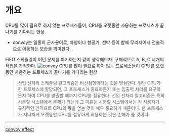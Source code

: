 # 개요
CPU를 많이 필요로 하지 않는 프로세스들이, CPU를 오랫동안 사용하는 프로세스가 끝나기를 기다리는 현상.
- convoy는 일종의 군사용어로, 차양이나 항공기, 선박 등이 함께 무리지어서 전술적으로 이동하는 모습을 의미한다.

FiFO 스케쥴링이 어던 문제를 야기하는지 같이 생각해보자. 구체적으로 A, B, C 세개의 작업을 가정한다.
![convoy](https://johngrib.github.io/resource/18/827513-63B9-4FE1-8E72-C9E3EB23FABF/233068273-4f67fee7-e84f-4e93-a93e-eb6883a2c470.png)
CPU를 많이 필요로 하지 않는 프로세스들이 CPU를 오랫동안 사용하는 프로세스가 끝나기를 기다리는 현상

>선입 선처리 스케줄링 알고리즘은 비선점형이라는 것을 명심한다. 일단 CPU가 한 프로세스에 할당되면, 그 프로세스가 종료하든지 또는 입출력 처리를 요구하든지 하여 CPU를 방출할 때까지 CPU를 점유한다. 선입 선처리 알고리즘은 특히 시분할 시스템에서 문제가 되는데 그 이유는 시분할 시스템에서는 각 사용자가 규칙적인 간격으로 CPU의 몫을 얻는 것이 매우 중요하기 때문이다. 한 프로세스가 지나치게 오랫동안 CPU를 점유하게 허용하는 것은 손해가 클 것이다


---
[convoy effect](https://johngrib.github.io/wiki/jargon/convoy-effect/)